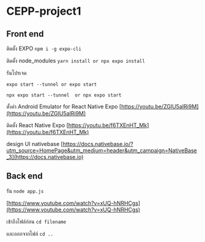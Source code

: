 # CEPP-project1

##  Front end

ติดตั้ง EXPO ```npm i -g expo-cli ```

ติดตั้ง node_modules ```yarn install or npx expo install```

รันโปรเจค

```
expo start --tunnel or expo start 
```
```
npx expo start --tunnel  or npx expo start
```



ตั้งค่า Android Emulator for React Native Expo [https://youtu.be/ZGIU5aIRi9M](https://youtu.be/ZGIU5aIRi9M)

ติดตั้ง React Native Expo [https://youtu.be/f6TXEnHT_Mk](https://youtu.be/f6TXEnHT_Mk)

design UI nativebase [https://docs.nativebase.io/?utm_source=HomePage&utm_medium=header&utm_campaign=NativeBase_3](https://docs.nativebase.io)

##  Back end

รัน ``` node app.js ```

[https://www.youtube.com/watch?v=xUQ-hNRHCgs](https://www.youtube.com/watch?v=xUQ-hNRHCgs)

เข้าถึงไฟล์ก่อน  ``` cd filename ```

และออกจากไฟล์ ``` cd .. ```
